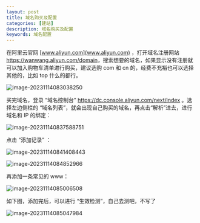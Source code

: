 ```yaml
---
layout: post
title: 域名购买及配置
categories: [建站]
description: 域名购买及配置
keywords: 域名配置
---
```


在阿里云官网 [www.aliyun.com](www.aliyun.com) ，打开域名注册网站 <https://wanwang.aliyun.com/domain>，搜索想要的域名，如果显示没有注册就可以加入购物车清单进行购买，建议选购 com 和 cn 的，经费不充裕也可以选择其他的，比如 top 什么的都行。

![image-20231114083038250](https://cdn.jsdelivr.net/gh/isanthree/blog-gallery/pic/image-20231114083038250.png)

买完域名，登录 “域名控制台” <https://dc.console.aliyun.com/next/index> 。选择左边侧栏的 “域名列表”，就会出现自己购买的域名，再点击“解析”进去，进行域名和 IP 的绑定：

![image-202311140837588751](https://cdn.jsdelivr.net/gh/isanthree/blog-gallery/pic/image-202311140837588751.png)

点击 “添加记录” ：

![image-202311140841408443](https://cdn.jsdelivr.net/gh/isanthree/blog-gallery/pic/image-202311140841408443.png)

![image-20231114084852966](https://cdn.jsdelivr.net/gh/isanthree/blog-gallery/pic/image-20231114084852966.png)

再添加一条常见的 www：

![image-20231114085006508](https://cdn.jsdelivr.net/gh/isanthree/blog-gallery/pic/image-20231114085006508.png)

如下图，添加完后，可以进行 “生效检测”，自己去测吧，不写了

![image-20231114085047984](https://cdn.jsdelivr.net/gh/isanthree/blog-gallery/pic/image-20231114085047984-1.png)
